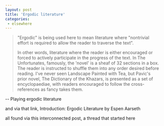 ```yaml
---
layout: post
title: 'Ergodic literature'
categories:
 - elsewhere
---
```


> "Ergodic" is being used here to mean literature where "nontrivial effort is required to allow the reader to traverse the text".  
>
> In other words, literature where the reader is either encouraged or forced to actively participate in the progress of the text. In The Unfortunates, famously, the 'novel' is a sheaf of 32 sections in a box. The reader is instructed to shuffle them into any order desired before reading. I've never seen Landscape Painted with Tea, but Pavic's prior novel, The Dictionary of the Khazars, is presented as a set of encyclopaediae, with readers encouraged to follow the cross-references as fancy takes them.

-- <a class="dead">Playing ergodic literature</a>

and via that link, <a class="dead">Introduction: Ergodic Literature</a> by <a class="dead">Espen Aarseth</a> 

all found via <a class="dead">this interconnected post</a>, a thread that started <a class="dead">here</a>
